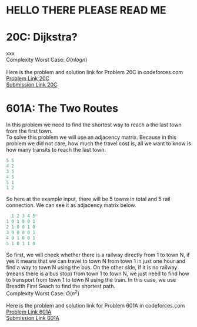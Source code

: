 # HELLO THERE PLEASE READ ME

# 20C: Dijkstra?
xxx<br>
Complexity Worst Case: *O*(*nlogn*)<br>
<br>
Here is the problem and solution link for Problem 20C in codeforces.com <br>
[Problem Link 20C](http://codeforces.com/problemset/problem/20/C) <br>
[Submission Link 20C](http://codeforces.com/contest/20/submission/45652999) <br>

# 601A: The Two Routes
In this problem we need to find the shortest way to reach a the last town from the first town. <br>
To solve this problem we will use an adjacency matrix. Because in this problem we did not care, how much the travel cost is, all we want to know is how many transits to reach the last town. <br>
```Java
5 5
4 2
3 5
4 5
5 1
1 2
```
So here at the example input, there will be 5 towns in total and 5 rail connection. We can see it as adjacency matrix below.
```Java
  1 2 3 4 5
1 0 1 0 0 1
2 1 0 0 1 0
3 0 0 0 0 1
4 0 1 0 0 1
5 1 0 1 1 0
```
So first, we will check whether there is a railway directly from 1 to town N, if yes it means that we can travel to town N from town 1 in just one hour and find a way to town N using the bus. On the other side, if it is no railway (means there is a bus stop) from town 1 to town N, we just need to find how to transport from town 1 to town N using the train. In this case, we use Breadth First Seach to find the shortest path. <br>
Complexity Worst Case: *O*(*n*<sup>2</sup>)<br>
<br>
Here is the problem and solution link for Problem 601A in codeforces.com <br>
[Problem Link 601A](http://codeforces.com/problemset/problem/601/A) <br>
[Submission Link 601A](http://codeforces.com/contest/601/submission/45582762) <br>
